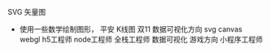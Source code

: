 SVG 矢量图
- 使用一些数学绘制图形，
  平安 K线图
  双11 
  数据可视化方向 svg canvas webgl
  h5工程师
  node工程师
  全栈工程师
  数据可视化
  游戏方向
  小程序工程师
